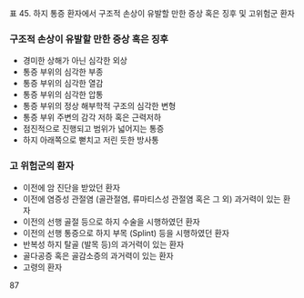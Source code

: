 표 45. 하지 통증 환자에서 구조적 손상이 유발할 만한 증상 혹은 징후 및 고위험군 환자

### 구조적 손상이 유발할 만한 증상 혹은 징후
- 경미한 상해가 아닌 심각한 외상
- 통증 부위의 심각한 부종
- 통증 부위의 심각한 열감
- 통증 부위의 심각한 압통
- 통증 부위의 정상 해부학적 구조의 심각한 변형
- 통증 부위 주변의 감각 저하 혹은 근력저하
- 점진적으로 진행되고 범위가 넓어지는 통증
- 하지 아래쪽으로 뻗치고 저린 듯한 방사통

### 고 위험군의 환자
- 이전에 암 진단을 받았던 환자
- 이전에 염증성 관절염 (골관절염, 류마티스성 관절염 혹은 그 외) 과거력이 있는 환자
- 이전의 선행 골절 등으로 하지 수술을 시행하였던 환자
- 이전의 선행 통증으로 하지 부목 (Splint) 등을 시행하였던 환자
- 반복성 하지 탈골 (발목 등)의 과거력이 있는 환자
- 골다공증 혹은 골감소증의 과거력이 있는 환자
- 고령의 환자

<PAGE>87